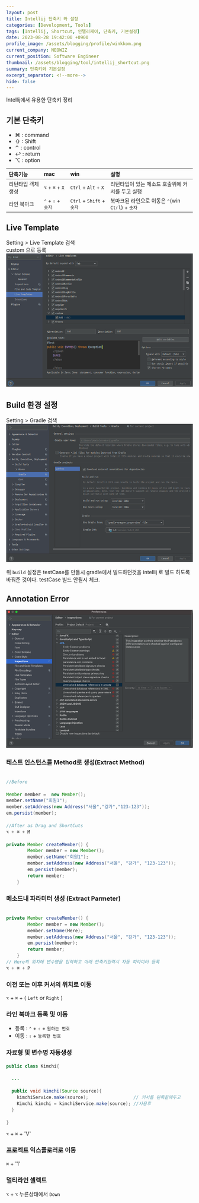 ```yaml
---
layout: post
title: Intellij 단축키 와 설정
categories: [Development, Tools]
tags: [Intellij, Shortcut, 인텔리제이, 단축키, 기본설정]
date: 2023-08-28 19:42:00 +0900
profile_image: /assets/blogging/profile/winkkom.png
current_company: NEOWIZ
current_position: Software Engineer
thumbnail: /assets/blogging/tool/intellij_shortcut.png
summary: 단축키와 기본설정
excerpt_separator: <!--more-->
hide: false
---
```

Intellij에서 유용한 단축키 정리
<!--more-->

## 기본 단축키

- ⌘ : command
- ⇧ : Shift
- ⌃ : control
- ↩ : return
- ⌥ : option

| 단축기능       | mac        | win               | 설명 |
|:-----------|:-----------|:------------------|:--|
| 리턴타입 객체 생성 | `⌥` + `⌘` + `X`  | `Ctrl` + `Alt` + `X`    | 리턴타입이 있는 메소드 호출위에 커서를 두고 실행 |
| 라인 북마크     | `⌃` + `⇧` + `숫자` | `Ctrl` + `Shift` + `숫자` | 북마크된 라인으로 이동은 `⌃`(win `Ctrl`) + `숫자` |


##  Live Template
Setting > Live Template 검색  
custom 으로 등록  
![Live Template 설정](/assets/blogging/intellij/intellij1.png)

## Build 환경 설정
Setting > Gradle 검색  
![Gradle 빌드 설정](/assets/blogging/intellij/intellij2.png)

위 `build` 설정은 testCase를 만들시 gradle에서 빌드하던것을 intellij 로 빌드 하도록 바꿔준 것이다.
testCase 빌드 안될시 체크.

## Annotation Error
![AnnotationError](/assets/blogging/intellij/tableAnnotationError.png)


### 테스트 인스턴스를 Method로 생성(Extract Method)

```java

//Before

Member member =  new Member();
member.setName("회원1");
member.setAddress(new Address("서울","강가","123-123"));
em.persist(member);

//After as Drag and ShortCuts
⌥ + ⌘ + M

private Member createMember() {
        Member member = new Member();
        member.setName("회원1");
        member.setAddress(new Address("서울", "강가", "123-123"));
        em.persist(member);
        return member;
    }
```  

### 메소드내 파라미터 생성 (Extract Parmeter)

```java

private Member createMember() {
        Member member = new Member();
        member.setName(Here);
        member.setAddress(new Address("서울", "강가", "123-123"));
        em.persist(member);
        return member;
    }
// Here의 위치에 변수명을 입력하고 아래 단축키입력시 자동 파라미터 등록
⌥ + ⌘ + P

```
### 이전 또는 이후 커서의 위치로 이동

`⌥` + `⌘` + ( `Left` or `Right` )

### 라인 북마크 등록 및 이동

- 등록  : `⌃` + `⇧` + `원하는 번호`
- 이동  : `⇧` + `등록한 번호`

### 자료형 및 변수명 자동생성

```java
public class Kimchi{

  ...

  public void kimchi(Source source){
    kimchiService.make(source);                 // 커서를 왼쪽끝에두고
    Kimchi kimchi = kimchiService.make(source); //사용후
  }

}
```  
`⌥` + `⌘` + 'V'

### 프로젝트 익스플로러로 이동

`⌘` + '1'
### 멀티라인 셀렉트

`⌥` + `⌥` 누른상태에서 `Down`
